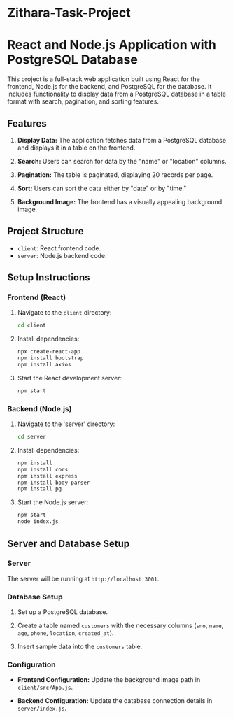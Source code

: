# Zithara-Task-Project

# React and Node.js Application with PostgreSQL Database

This project is a full-stack web application built using React for the frontend, Node.js for the backend, and PostgreSQL for the database. It includes functionality to display data from a PostgreSQL database in a table format with search, pagination, and sorting features.

## Features

1. **Display Data:** The application fetches data from a PostgreSQL database and displays it in a table on the frontend.

2. **Search:** Users can search for data by the "name" or "location" columns.

3. **Pagination:** The table is paginated, displaying 20 records per page.

4. **Sort:** Users can sort the data either by "date" or by "time."

5. **Background Image:** The frontend has a visually appealing background image.

## Project Structure

- `client`: React frontend code.
- `server`: Node.js backend code.

## Setup Instructions

### Frontend (React)

1. Navigate to the `client` directory:

   ```bash
   cd client

2. Install dependencies:

   ```bash
   npx create-react-app .
   npm install bootstrap
   npm install axios

3. Start the React development  server:

   ```bash
   npm start

### Backend (Node.js)

1. Navigate to the 'server' directory:

   ```bash
   cd server

2. Install dependencies:

   ```bash
   npm install
   npm install cors
   npm install express
   npm install body-parser
   npm install pg

3. Start the Node.js server:

   ```bash
   npm start
   node index.js

## Server and Database Setup

### Server

The server will be running at `http://localhost:3001`.

### Database Setup

1. Set up a PostgreSQL database.

2. Create a table named `customers` with the necessary columns (`sno`, `name`, `age`, `phone`, `location`, `created_at`).

3. Insert sample data into the `customers` table.

### Configuration

- **Frontend Configuration:**
  Update the background image path in `client/src/App.js`.

- **Backend Configuration:**
  Update the database connection details in `server/index.js`.

   
